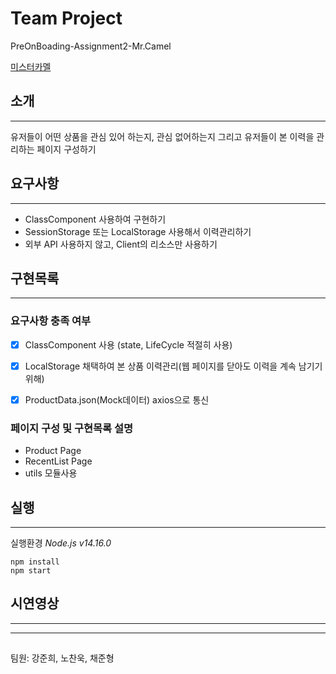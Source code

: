# Team Project
PreOnBoading-Assignment2-Mr.Camel

[미스터카멜](https://mrcamel.co.kr/)

## 소개
***
유저들이 어떤 상품을 관심 있어 하는지, 관심 없어하는지 그리고 유저들이 본 이력을 관리하는 페이지 구성하기


## 요구사항
***
* ClassComponent 사용하여 구현하기
* SessionStorage 또는 LocalStorage 사용해서 이력관리하기
* 외부 API 사용하지 않고, Client의 리소스만 사용하기

## 구현목록
***
### 요구사항 충족 여부

-[x] ClassComponent 사용 (state, LifeCycle 적절히 사용)

-[x] LocalStorage 채택하여 본 상품 이력관리(웹 페이지를 닫아도 이력을 계속 남기기 위해)

-[x] ProductData.json(Mock데이터) axios으로 통신

### 페이지 구성 및 구현목록 설명
* Product Page
* RecentList Page
* utils 모듈사용

## 실행
*** 
실행환경 *Node.js v14.16.0*

    npm install
    npm start

## 시연영상
***

***
##
팀원: 강준희, 노찬욱, 채준형
